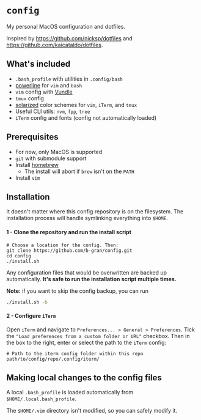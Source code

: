 # `config`

My personal MacOS configuration and dotfiles.

Inspired by https://github.com/nicksp/dotfiles and https://github.com/kaicataldo/dotfiles.

## What's included
* `.bash_profile` with utilities in `.config/bash`
* [powerline](https://github.com/powerline/powerline) for `vim` and `bash`
* `vim` config with [Vundle](https://github.com/VundleVim/Vundle.vim)
* `tmux` config
* [solarized](http://ethanschoonover.com/solarized) color schemes for `vim`, `iTerm`, and `tmux`
* Useful CLI utils: `nvm`, `fpp`, `tree`
* `iTerm` config and fonts (config not automatically loaded)

## Prerequisites
* For now, only MacOS is supported
* `git` with submodule support
* Install [homebrew](https://brew.sh/)
    * The install will abort if `brew` isn't on the `PATH`
* Install `vim`

## Installation

It doesn't matter where this config repository is on the filesystem. The installation process will handle symlinking everything into `$HOME`.

#### 1 - Clone the repository and run the install script

```
# Choose a location for the config. Then:
git clone https://github.com/b-gran/config.git
cd config
./install.sh
```

Any configuration files that would be overwritten are backed up automatically.
__It's safe to run the installation script multiple times.__

**Note:** if you want to skip the config backup, you can run
```sh
./install.sh -b
```

#### 2 - Configure `iTerm`

Open `iTerm` and navigate to `Preferences... > General > Preferences`. Tick the 
`"Load preferences from a custom folder or URL"` checkbox. Then in the box to the right, enter or select the path to the `iTerm` config:
```
# Path to the iterm config folder within this repo
path/to/config/repo/.config/iterm/
```

## Making local changes to the config files

A local `.bash_profile` is loaded automatically from `$HOME/.local.bash_profile`.

The `$HOME/.vim` directory isn't modified, so you can safely modify it.
